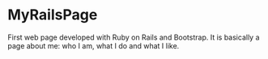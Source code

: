 # MyRailsPage
First web page developed with Ruby on Rails and Bootstrap. It is basically a page about me: who I am, what I do and what I like.
